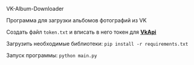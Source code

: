 VK-Album-Downloader

Программа для загрузки альбомов фотографий из VK

Создать файл `token.txt` и вписать в него токен для **[VkApi](https://dev.vk.com/ru/mini-apps/settings/development/keys#%D0%A1%D0%B5%D1%80%D0%B2%D0%B8%D1%81%D0%BD%D1%8B%D0%B9%20%D0%BA%D0%BB%D1%8E%D1%87)**

Загрузить необходимые библиотеки: `pip install -r requirements.txt`

Запуск программы: `python main.py`